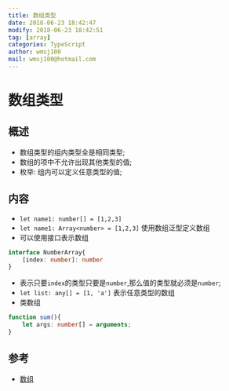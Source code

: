 ```yaml
---
title: 数组类型 
date: 2018-06-23 18:42:47	
modify: 2018-06-23 18:42:51	
tag: [array]
categories: TypeScript 
author: wmsj100
mail: wmsj100@hotmail.com
---
```


# 数组类型

## 概述
- 数组类型的组内类型全是相同类型;
- 数组的项中不允许出现其他类型的值;
- 枚举: 组内可以定义任意类型的值;

## 内容
- `let name1: number[] = [1,2,3]`
- `let name1: Array<number> = [1,2,3]` 使用数组泛型定义数组
- 可以使用接口表示数组
```ts
interface NumberArray{
	[index: number]: number
}
```
- 表示只要`index`的类型只要是`number`,那么值的类型就必须是`number`;
- `let list: any[] = [1, 'a']` 表示任意类型的数组
- 类数组
```ts
function sum(){
	let args: number[] = arguments;
}
```

## 参考
- [数组](https://ts.xcatliu.com/basics/type-of-array.html)
